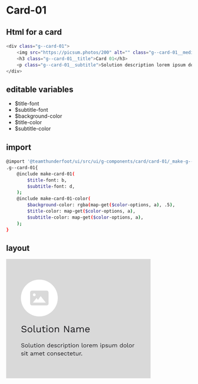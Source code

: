 # Card-01

## Html for a card

```sh
<div class="g--card-01">
    <img src="https://picsum.photos/200" alt="" class="g--card-01__media">
    <h3 class="g--card-01__title">Card 01</h3>
    <p class="g--card-01__subtitle">Solution description lorem ipsum dolor sit amet consectetur.</p>
</div>
```

## editable variables
- $title-font
- $subtitle-font
- $background-color
- $title-color
- $subtitle-color

## import
```sh
@import '@teamthunderfoot/ui/src/ui/g-components/card/card-01/_make-g--card-01';
.g--card-01{
    @include make-card-01(
        $title-font: b,
        $subtitle-font: d,
    );
    @include make-card-01-color(
        $background-color: rgba(map-get($color-options, a), .5),
        $title-color: map-get($color-options, a),
        $subtitle-color: map-get($color-options, a),
    );
}
```

## layout
![alt text][card-01]

[card-01]: /src/img/global-components/card/card-01.png 